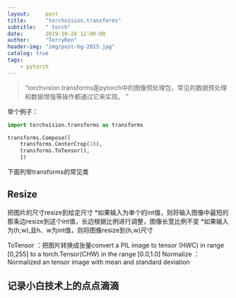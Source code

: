 ```yaml
---
layout:     post
title:      "torchvision.transforms"
subtitle:   " torch"
date:       2019-10-28 12:00:00
author:     "TerryRen"
header-img: "img/post-bg-2015.jpg"
catalog: true
tags:
    - pytorch
---
```


> “torchvision.transforms是pytorch中的图像预处理包，常见的数据预处理和数据增强等操作都通过它来实现。 ”

举个例子：
```python
import torchvision.transforms as transforms

transforms.Compose([
    transforms.CenterCrop(10),
    transforms.ToTensor(),
    ])
```

下面列举transforms的常见类

## Resize
把图片的尺寸resize到给定尺寸
*如果输入为单个的int值，则将输入图像中最短的那条边resize到这个int值，长边根据比例进行调整，图像长宽比例不变
*如果输入为(h,w),且h、w为int值，则将图像resize到(h,w)尺寸



ToTensor ：把图片转换成张量convert a PIL image to tensor (H*W*C) in range [0,255] to a torch.Tensor(C*H*W) in the range [0.0,1.0]
Normalize ：Normalized an tensor image with mean and standard deviation


## 记录小白技术上的点点滴滴